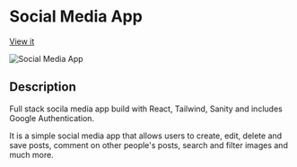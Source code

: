 # Social Media App

[View it](https://soical-media-app.netlify.app/)

![Social Media App]()

## Description

Full stack socila media app build with React, Tailwind, Sanity and includes Google Authentication. 

It is a simple social media app that allows users to create, edit, delete and save posts, comment on other people's posts, search and filter images and much more. 